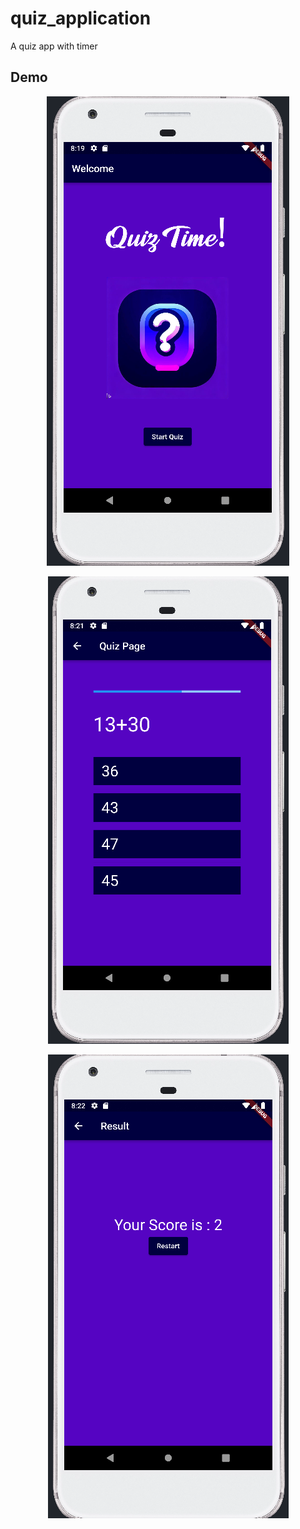 # quiz_application


A quiz app with timer

## Demo
<p align="center">
  <img src="https://github.com/FarzanaChowdhury/Quiz-Application/blob/master/demo/quiz1.png">
</p>
<p align="center">
  <img src="https://github.com/FarzanaChowdhury/Quiz-Application/blob/master/demo/quiz2.png">
</p>
<p align="center">
  <img src="https://github.com/FarzanaChowdhury/Quiz-Application/blob/master/demo/quiz3.png">
</p>

